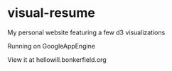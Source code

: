 visual-resume
=============

My personal website featuring a few d3 visualizations

Running on GoogleAppEngine

View it at hellowill.bonkerfield.org
